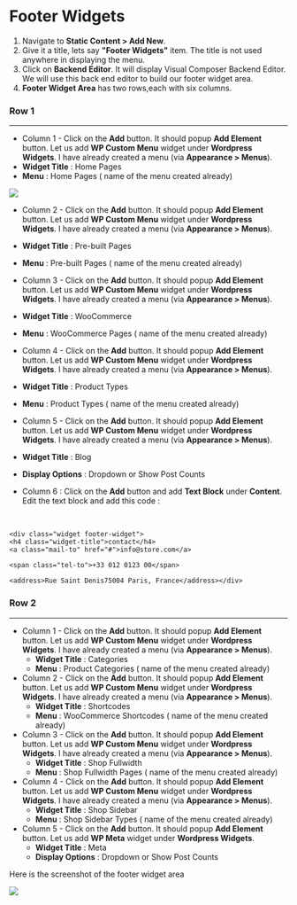 # Footer Widgets

1. Navigate to **Static Content > Add New**.
2. Give it a title, lets say **"Footer Widgets"** item. The title is not used anywhere in displaying the menu.
3. Click on **Backend Editor**. It will display Visual Composer Backend Editor. We will use this back end editor to build our footer widget area.
4. **Footer Widget Area** has two rows,each with six columns.

### Row 1
---
 * Column 1 - Click on the **Add** button. It should popup **Add Element** button. Let us add **WP Custom Menu** widget under **Wordpress Widgets**. I have already created a menu (via **Appearance > Menus**).
  * **Widget Title** : Home Pages
  * **Menu** : Home Pages ( name of the menu created already)

 ![](http://transvelo.github.io/sportexx/docs/images/footer-widget-area-setting.png)
 * Column 2 - Click on the **Add** button. It should popup **Add Element** button. Let us add **WP Custom Menu** widget under **Wordpress Widgets**. I have already created a menu (via **Appearance > Menus**).
  * **Widget Title** : Pre-built Pages
  * **Menu** : Pre-built Pages ( name of the menu created already)
 * Column 3 - Click on the **Add** button. It should popup **Add Element** button. Let us add **WP Custom Menu** widget under **Wordpress Widgets**. I have already created a menu (via **Appearance > Menus**).
  * **Widget Title** : WooCommerce
  * **Menu** : WooCommerce Pages ( name of the menu created already)
 * Column 4 - Click on the **Add** button. It should popup **Add Element** button. Let us add **WP Custom Menu** widget under **Wordpress Widgets**. I have already created a menu (via **Appearance > Menus**).
  * **Widget Title** : Product Types
  * **Menu** : Product Types ( name of the menu created already)
 * Column 5 - Click on the **Add** button. It should popup **Add Element** button. Let us add **WP Custom Menu** widget under **Wordpress Widgets**. I have already created a menu (via **Appearance > Menus**).
  * **Widget Title** : Blog
  * **Display Options** : Dropdown or Show Post Counts

* Column 6 : Click on the **Add** button and add **Text Block** under **Content**. Edit the text block and add this code :<br/><br/>

```

<div class="widget footer-widget">
<h4 class="widget-title">contact</h4>
<a class="mail-to" href="#">info@store.com</a>

<span class="tel-to">+33 012 0123 00</span>

<address>Rue Saint Denis75004 Paris, France</address></div>
```

### Row 2
---

* Column 1 - Click on the **Add** button. It should popup **Add Element** button. Let us add **WP Custom Menu** widget under **Wordpress Widgets**. I have already created a menu (via **Appearance > Menus**).
  * **Widget Title** : Categories
  * **Menu** : Product Categories ( name of the menu created already)
* Column 2 - Click on the **Add** button. It should popup **Add Element** button. Let us add **WP Custom Menu** widget under **Wordpress Widgets**. I have already created a menu (via **Appearance > Menus**).
  * **Widget Title** : Shortcodes
  * **Menu** : WooCommerce Shortcodes ( name of the menu created already)
* Column 3 - Click on the **Add** button. It should popup **Add Element** button. Let us add **WP Custom Menu** widget under **Wordpress Widgets**. I have already created a menu (via **Appearance > Menus**).
  * **Widget Title** : Shop Fullwidth
  * **Menu** : Shop Fullwidth Pages ( name of the menu created already)
* Column 4 - Click on the **Add** button. It should popup **Add Element** button. Let us add **WP Custom Menu** widget under **Wordpress Widgets**. I have already created a menu (via **Appearance > Menus**).
  * **Widget Title** : Shop Sidebar
  * **Menu** : Shop Sidebar Types ( name of the menu created already)
* Column 5 - Click on the **Add** button. It should popup **Add Element** button. Let us add **WP Meta** widget under **Wordpress Widgets**.
  * **Widget Title** : Meta
  * **Display Options** : Dropdown or Show Post Counts



 Here is the screenshot of the footer widget area

![](http://transvelo.github.io/sportexx/docs/images/footer-widget-area.png)
